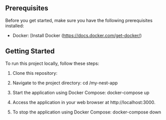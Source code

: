 ## Prerequisites
Before you get started, make sure you have the following prerequisites installed:
- Docker: [Install Docker (https://docs.docker.com/get-docker/)
  
## Getting Started
To run this project locally, follow these steps:

1. Clone this repository:

2. Navigate to the project directory:
cd /my-nest-app

3. Start the application using Docker Compose:
docker-compose up

4. Access the application in your web browser at http://localhost:3000.

5. To stop the application using Docker Compose:
docker-compose down
